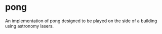# pong
An implementation of pong designed to be played on the side of a building using astronomy lasers.
